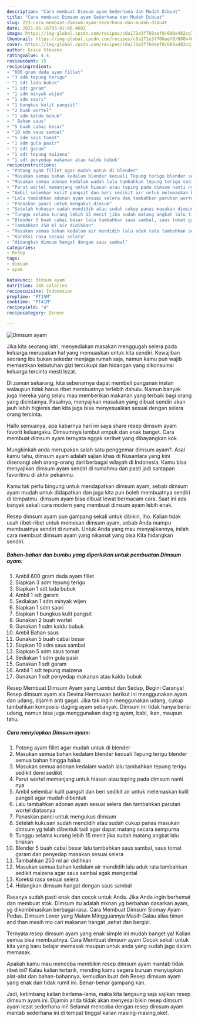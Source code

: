 ```yaml
---
description: "Cara membuat Dimsum ayam Sederhana dan Mudah Dibuat"
title: "Cara membuat Dimsum ayam Sederhana dan Mudah Dibuat"
slug: 223-cara-membuat-dimsum-ayam-sederhana-dan-mudah-dibuat
date: 2021-06-16T03:41:00.460Z
image: https://img-global.cpcdn.com/recipes/c0a171e3f760aef0/680x482cq70/dimsum-ayam-foto-resep-utama.jpg
thumbnail: https://img-global.cpcdn.com/recipes/c0a171e3f760aef0/680x482cq70/dimsum-ayam-foto-resep-utama.jpg
cover: https://img-global.cpcdn.com/recipes/c0a171e3f760aef0/680x482cq70/dimsum-ayam-foto-resep-utama.jpg
author: Grace Stevens
ratingvalue: 4.4
reviewcount: 15
recipeingredient:
- "600 gram dada ayam fillet"
- "3 sdm tepung terigu"
- "1 sdt lada bubuk"
- "1 sdt garam"
- "1 sdm minyak wijen"
- "1 sdm saori"
- "1 bungkus kulit pangsit"
- "2 buah wortel"
- "1 sdm kaldu bubuk"
- " Bahan saus"
- "5 buah cabai besar"
- "10 sdm saus sambal"
- "5 sdm saus tomat"
- "1 sdm gula pasir"
- "1 sdt garam"
- "1 sdt tepung maizena"
- "1 sdt penyedap makanan atau kaldu bubuk"
recipeinstructions:
- "Potong ayam fillet agar mudah untuk di blender"
- "Masukan semua bahan kedalam blender kecuali Tepung terigu blender semua bahan hingga halus"
- "Masukan semua adonan kedalam wadah lalu tambahkan tepung terigu sedikit demi sedikit"
- "Parut wortel memanjang untuk hiasan atau toping pada dimsum nanti nya"
- "Ambil selembar kulit pangsit dan beri sedikit air untuk melemaskan kulit pangsit agar mudah dibentuk"
- "Lalu tambahkan adonan ayam sesuai selera dan tambahkan parutan wortel diatasnya"
- "Panaskan panci untuk mengukus dimsum"
- "Setelah kukusan sudah mendidih atau sudah cukup panas masukan dimsum yg telah dibentuk tadi agar dapat matang secara sempurna"
- "Tunggu selama kurang lebih 15 menit jika sudah matang angkat lalu tiriskan"
- "Blender 5 buah cabai besar lalu tambahkan saus sambal, saus tomat garam dan penyedap masakan sesuai selera"
- "Tambahkan 250 ml air didihkan"
- "Masukan semua bahan kedalam air mendidih lalu aduk rata tambahkan sedikit maizena agar saus sambal agak mengental"
- "Koreksi rasa sesuai selera"
- "Hidangkan dimsum hangat dengan saus sambal"
categories:
- Resep
tags:
- dimsum
- ayam

katakunci: dimsum ayam 
nutrition: 245 calories
recipecuisine: Indonesian
preptime: "PT15M"
cooktime: "PT41M"
recipeyield: "4"
recipecategory: Dinner

---
```



![Dimsum ayam](https://img-global.cpcdn.com/recipes/c0a171e3f760aef0/680x482cq70/dimsum-ayam-foto-resep-utama.jpg)

Jika kita seorang istri, menyediakan masakan menggugah selera pada keluarga merupakan hal yang memuaskan untuk kita sendiri. Kewajiban seorang ibu bukan sekedar menjaga rumah saja, namun kamu pun wajib memastikan kebutuhan gizi tercukupi dan hidangan yang dikonsumsi keluarga tercinta mesti lezat.

Di zaman  sekarang, kita sebenarnya dapat membeli panganan instan walaupun tidak harus ribet membuatnya terlebih dahulu. Namun banyak juga mereka yang selalu mau memberikan makanan yang terbaik bagi orang yang dicintainya. Pasalnya, menyajikan masakan yang dibuat sendiri akan jauh lebih higienis dan kita juga bisa menyesuaikan sesuai dengan selera orang tercinta. 

Hallo semuanya, apa kabarnya hari ini saya share resep dimsum ayam favorit keluargaku. Dimsumnya lembut empuk dan enak banget. Cara membuat dimsum ayam ternyata nggak seribet yang dibayangkan kok.

Mungkinkah anda merupakan salah satu penggemar dimsum ayam?. Asal kamu tahu, dimsum ayam adalah sajian khas di Nusantara yang kini disenangi oleh orang-orang dari berbagai wilayah di Indonesia. Kamu bisa menyajikan dimsum ayam sendiri di rumahmu dan pasti jadi santapan favoritmu di akhir pekanmu.

Kamu tak perlu bingung untuk mendapatkan dimsum ayam, sebab dimsum ayam mudah untuk didapatkan dan juga kita pun boleh membuatnya sendiri di tempatmu. dimsum ayam bisa dibuat lewat bermacam cara. Saat ini ada banyak sekali cara modern yang membuat dimsum ayam lebih enak.

Resep dimsum ayam pun gampang sekali untuk dibikin, lho. Kalian tidak usah ribet-ribet untuk memesan dimsum ayam, sebab Anda mampu membuatnya sendiri di rumah. Untuk Anda yang mau menyajikannya, inilah cara membuat dimsum ayam yang nikamat yang bisa Kita hidangkan sendiri.

<!--inarticleads1-->

##### Bahan-bahan dan bumbu yang diperlukan untuk pembuatan Dimsum ayam:

1. Ambil 600 gram dada ayam fillet
1. Siapkan 3 sdm tepung terigu
1. Siapkan 1 sdt lada bubuk
1. Ambil 1 sdt garam
1. Sediakan 1 sdm minyak wijen
1. Siapkan 1 sdm saori
1. Siapkan 1 bungkus kulit pangsit
1. Gunakan 2 buah wortel
1. Gunakan 1 sdm kaldu bubuk
1. Ambil  Bahan saus
1. Gunakan 5 buah cabai besar
1. Siapkan 10 sdm saus sambal
1. Siapkan 5 sdm saus tomat
1. Sediakan 1 sdm gula pasir
1. Gunakan 1 sdt garam
1. Ambil 1 sdt tepung maizena
1. Gunakan 1 sdt penyedap makanan atau kaldu bubuk


Resep Membuat Dimsum Ayam yang Lembut dan Sedap, Begini Caranya! Resep dimsum ayam ala Devina Hermawan berikut ini menggunakan ayam dan udang, dijamin anti gagal. Jika tak ingin menggunakan udang, cukup tambahkan komposisi daging ayam sebanyak. Dimsum ini tidak hanya berisi udang, namun bisa juga menggunakan daging ayam, babi, ikan, maupun tahu. 

<!--inarticleads2-->

##### Cara menyiapkan Dimsum ayam:

1. Potong ayam fillet agar mudah untuk di blender
1. Masukan semua bahan kedalam blender kecuali Tepung terigu blender semua bahan hingga halus
1. Masukan semua adonan kedalam wadah lalu tambahkan tepung terigu sedikit demi sedikit
1. Parut wortel memanjang untuk hiasan atau toping pada dimsum nanti nya
1. Ambil selembar kulit pangsit dan beri sedikit air untuk melemaskan kulit pangsit agar mudah dibentuk
1. Lalu tambahkan adonan ayam sesuai selera dan tambahkan parutan wortel diatasnya
1. Panaskan panci untuk mengukus dimsum
1. Setelah kukusan sudah mendidih atau sudah cukup panas masukan dimsum yg telah dibentuk tadi agar dapat matang secara sempurna
1. Tunggu selama kurang lebih 15 menit jika sudah matang angkat lalu tiriskan
1. Blender 5 buah cabai besar lalu tambahkan saus sambal, saus tomat garam dan penyedap masakan sesuai selera
1. Tambahkan 250 ml air didihkan
1. Masukan semua bahan kedalam air mendidih lalu aduk rata tambahkan sedikit maizena agar saus sambal agak mengental
1. Koreksi rasa sesuai selera
1. Hidangkan dimsum hangat dengan saus sambal


Rasanya sudah pasti enak dan cocok untuk Anda. Jika Anda ingin berhemat dan membuat stok. Dimsum itu adalah mknan yg berbahan dasarkan ayam, yg dikombinasikan berbagai rasa. Cara Membuat Dimsum Siomay Ayam Pedas. Dimsum Lover yang Malam Mingguannya Masih Galau alias binun and than masih mo cari makanan hangat ,sehat dan bergizi. 

Ternyata resep dimsum ayam yang enak simple ini mudah banget ya! Kalian semua bisa membuatnya. Cara Membuat dimsum ayam Cocok sekali untuk kita yang baru belajar memasak maupun untuk anda yang sudah jago dalam memasak.

Apakah kamu mau mencoba membikin resep dimsum ayam mantab tidak ribet ini? Kalau kalian tertarik, mending kamu segera buruan menyiapkan alat-alat dan bahan-bahannya, kemudian buat deh Resep dimsum ayam yang enak dan tidak rumit ini. Benar-benar gampang kan. 

Jadi, ketimbang kalian berlama-lama, maka kita langsung saja sajikan resep dimsum ayam ini. Dijamin anda tiidak akan menyesal bikin resep dimsum ayam lezat sederhana ini! Selamat mencoba dengan resep dimsum ayam mantab sederhana ini di tempat tinggal kalian masing-masing,oke!.

